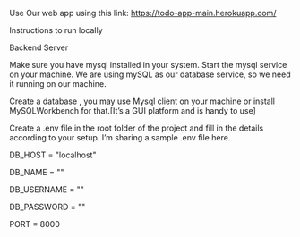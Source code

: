 Use Our web app using this link: https://todo-app-main.herokuapp.com/

Instructions to run locally

Backend Server

Make sure you have  mysql installed in your system. Start the mysql service on your machine. We are using mySQL as our database service, so we need it running on our machine.


Create a database , you may use Mysql client on your machine or install MySQLWorkbench for that.[It’s a GUI platform and is handy to use]


Create a .env file in the root folder of the project and fill in the details according to your setup. I’m sharing a sample .env file here.


DB_HOST = "localhost"

DB_NAME = ""

DB_USERNAME = ""

DB_PASSWORD = ""



PORT = 8000

